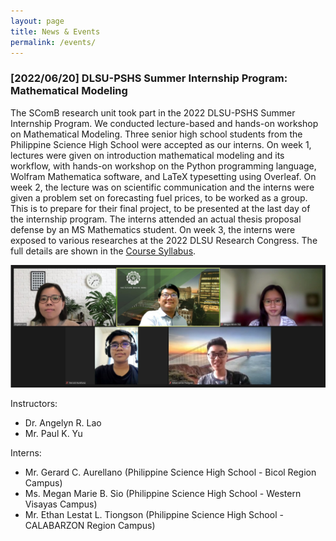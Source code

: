 ```yaml
---
layout: page
title: News & Events
permalink: /events/
---
```

<a id="pshs_2022"><a/>
### [2022/06/20] DLSU-PSHS Summer Internship Program: Mathematical Modeling

The SComB research unit took part in the 2022 DLSU-PSHS Summer Internship Program. We conducted lecture-based and hands-on workshop on Mathematical Modeling. Three senior high school students from the Philippine Science High School were accepted as our interns. On week 1, lectures were given on introduction mathematical modeling and its workflow, with hands-on workshop on the Python programming language, Wolfram Mathematica software, and LaTeX typesetting using Overleaf. On week 2, the lecture was on scientific communication and the interns were given a problem set on forecasting fuel prices, to be worked as a group. This is to prepare for their final project, to be presented at the last day of the internship program. The interns attended an actual thesis proposal defense by an MS Mathematics student. On week 3, the interns were exposed to various researches at the 2022 DLSU Research Congress. The full details are shown in the <a href='/assets/pshs_2022_syllabus.pdf'>Course Syllabus<a/>.

<img src='/assets/pshs_2022_photo.jpg' width='800' />

Instructors: 
- Dr. Angelyn R. Lao
- Mr. Paul K. Yu

Interns: 
- Mr. Gerard C. Aurellano (Philippine Science High School - Bicol Region Campus)
- Ms. Megan Marie B. Sio (Philippine Science High School - Western Visayas Campus)
- Mr. Ethan Lestat L. Tiongson (Philippine Science High School - CALABARZON Region Campus)